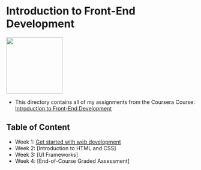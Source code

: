 # Introduction to Front-End Development

<img src="../meta-logo.png" width=150>

- This directory contains all of my assignments from the Coursera Course: [Introduction to Front-End Development](https://www.coursera.org/learn/introduction-to-front-end-development?specialization=meta-front-end-developer)

## Table of Content

- Week 1: [Get started with web development](https://github.com/SatyamKaGithub/Meta-Front-End-Developer/tree/main/Course%201%20-%20Introduction%20to%20Front-End%20Development/Week1%20-%20Get%20started%20with%20Web%20Development)
- Week 2: [Introduction to HTML and CSS]
- Week 3: [UI Frameworks]
- Week 4: [End-of-Course Graded Assessment]
